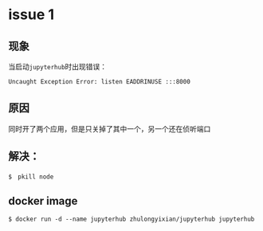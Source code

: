 # issue 1

## 现象

当启动`jupyterhub`时出现错误：

```
Uncaught Exception Error: listen EADDRINUSE :::8000
```

## 原因

同时开了两个应用，但是只关掉了其中一个，另一个还在侦听端口

## 解决：

```
$　pkill node
```

## docker image

```
$ docker run -d --name jupyterhub zhulongyixian/jupyterhub jupyterhub
```